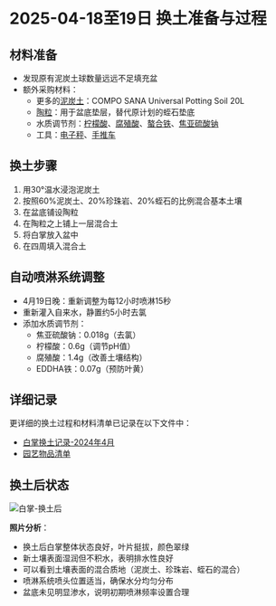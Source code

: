 # 2025-04-18至19日 换土准备与过程

## 材料准备

- 发现原有泥炭土球数量远远不足填充盆
- 额外采购材料：
  - 更多的[泥炭土](../../物品/栽培介质/泥炭土.md)：COMPO SANA Universal Potting Soil 20L
  - [陶粒](../../物品/栽培介质/陶粒.md)：用于盆底垫层，替代原计划的蛭石垫底
  - 水质调节剂：[柠檬酸](../../物品/肥料/柠檬酸.md)、[腐殖酸](../../物品/肥料/腐殖酸.md)、[螯合铁](../../物品/肥料/螯合铁.md)、[焦亚硫酸钠](../../物品/肥料/焦亚硫酸钠.md)
  - 工具：[电子秤](../../物品/工具/电子秤.md)、[手推车](../../物品/工具/手推车.md)

## 换土步骤

1. 用30°温水浸泡泥炭土
2. 按照60%泥炭土、20%珍珠岩、20%蛭石的比例混合基本土壤
3. 在盆底铺设陶粒
4. 在陶粒之上铺上一层混合土
5. 将白掌放入盆中
6. 在四周填入混合土

## 自动喷淋系统调整

- 4月19日晚：重新调整为每12小时喷淋15秒
- 重新灌入自来水，静置约5小时去氯
- 添加水质调节剂：
  - 焦亚硫酸钠：0.018g（去氯）
  - 柠檬酸：0.6g（调节pH值）
  - 腐殖酸：1.4g（改善土壤结构）
  - EDDHA铁：0.07g（预防叶黄）

## 详细记录

更详细的换土过程和材料清单已记录在以下文件中：
- [白掌换土记录-2024年4月](../换土记录-2024年4月.md)
- [园艺物品清单](../../物品/README.md)

## 换土后状态

![白掌-换土后](../../图片/白掌/白掌-换土后-20250421.jpg)

**照片分析**：
- 换土后白掌整体状态良好，叶片挺拔，颜色翠绿
- 新土壤表面湿润但不积水，表明排水性良好
- 可以看到土壤表面的混合质地（泥炭土、珍珠岩、蛭石的混合）
- 喷淋系统喷头位置适当，确保水分均匀分布
- 盆底未见明显渗水，说明初期喷淋频率设置合理
